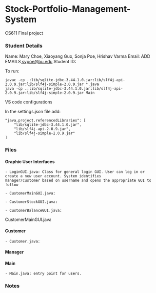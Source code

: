 # Stock-Portfolio-Management-System
CS611 Final project

### Student Details

Name: Mary Choe, Xiaoyang Guo, Sonja Poe, Hrishav Varma
Email: ADD EMAILS,svpoe@bu.edu
Student ID: 

To run:

    javac -cp .:lib/sqlite-jdbc-3.44.1.0.jar:lib/slf4j-api-2.0.9.jar:lib/slf4j-simple-2.0.9.jar *.java
    java -cp .:lib/sqlite-jdbc-3.44.1.0.jar:lib/slf4j-api-2.0.9.jar:lib/slf4j-simple-2.0.9.jar Main

VS code configurations

In the settings.json file add:

    "java.project.referencedLibraries": [
        "lib/sqlite-jdbc-3.44.1.0.jar", 
        "lib/slf4j-api-2.0.9.jar",
        "lib/slf4j-simple-2.0.9.jar"
    ]

### Files

#### Graphic User Interfaces
	- LoginGUI.java: Class for general login GUI. User can log in or create a new user account. System identifies
	manager/customer based on username and opens the appropriate GUI to follow
	
	- CustomerMainGUI.java: 

	- CustomerStockGUI.java: 

	- CustomerBalanceGUI.java: 

CustomerMainGUI.java
	
	

#### Customer
	- Customer.java: 

#### Manager
 

#### Main

	- Main.java: entry point for users.

### Notes



